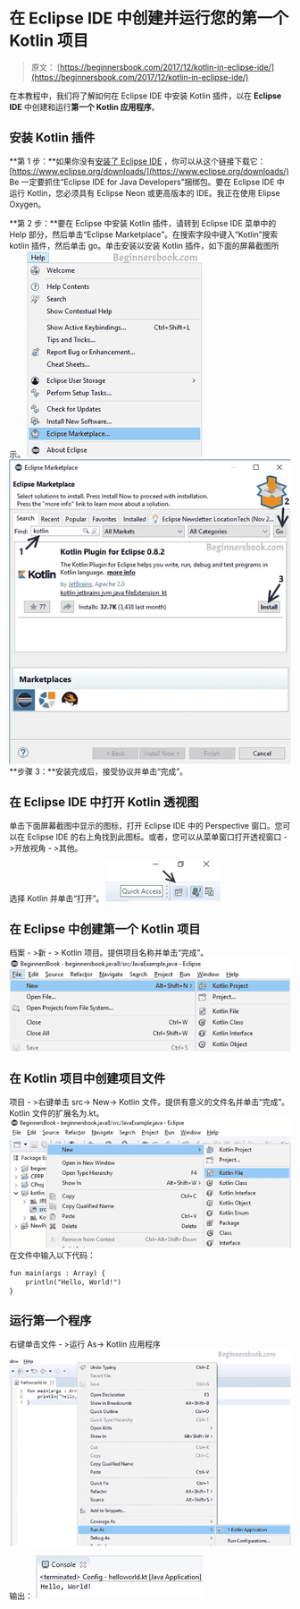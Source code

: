 # 在 Eclipse IDE 中创建并运行您的第一个 Kotlin 项目

> 原文： [https://beginnersbook.com/2017/12/kotlin-in-eclipse-ide/](https://beginnersbook.com/2017/12/kotlin-in-eclipse-ide/)

在本教程中，我们将了解如何在 Eclipse IDE 中安装 Kotlin 插件，以在 **Eclipse IDE** 中创建和运行**第一个 Kotlin 应用程序**。

## 安装 Kotlin 插件

**第 1 步：**如果你没有[安装了 Eclipse IDE](https://beginnersbook.com/2016/04/how-to-install-eclipse-on-mac-os-x/) ，你可以从这个链接下载它： [https://www.eclipse.org/downloads/](https://www.eclipse.org/downloads/) Be 一定要抓住“Eclipse IDE for Java Developers”捆绑包。要在 Eclipse IDE 中运行 Kotlin，您必须具有 Eclipse Neon 或更高版本的 IDE。我正在使用 Elipse Oxygen。

**第 2 步：**要在 Eclipse 中安装 Kotlin 插件，请转到 Eclipse IDE 菜单中的 Help 部分，然后单击“Eclipse Marketplace”。在搜索字段中键入“Kotlin”搜索 kotlin 插件，然后单击 go。单击安装以安装 Kotlin 插件，如下面的屏幕截图所示。
![Eclipse MarketPlace For Kotlin Installation](img/ba446bec26992de0e00a7c11a0c376c6.jpg)
![Install Kotlin Plugin Eclipse IDE](img/1bd4866f5b5fb43ae381fb2567474325.jpg)
**步骤 3：**安装完成后，接受协议并单击“完成”。

## 在 Eclipse IDE 中打开 Kotlin 透视图

单击下面屏幕截图中显示的图标，打开 Eclipse IDE 中的 Perspective 窗口。您可以在 Eclipse IDE 的右上角找到此图标。或者，您可以从菜单窗口打开透视窗口 - &gt;开放视角 - &gt;其他。

选择 Kotlin 并单击“打开”。
![Eclipse Perspective Kotlin](img/5624d78aa9b4e42df9e48ffba8cd2e9c.jpg)

## 在 Eclipse 中创建第一个 Kotlin 项目

档案 - &gt;新 - &gt; Kotlin 项目。提供项目名称并单击“完成”。
![Kotlin Project](img/8c4e8d230fb428b134d642f18dc0eaa1.jpg)

## 在 Kotlin 项目中创建项目文件

项目 - &gt;右键单击 src-&gt; New-&gt; Kotlin 文件。提供有意义的文件名并单击“完成”。 Kotlin 文件的扩展名为.kt。
![Kotlin File in Kotlin Project](img/c4fe2df4903f5e561efbc5451b5aae30.jpg)
在文件中输入以下代码：

```
fun main(args : Array) {
    println("Hello, World!")
}
```

## 运行第一个程序

右键单击文件 - &gt;运行 As-&gt; Kotlin 应用程序
![hello world kotlin program](img/19e9078bc54f75946ba584e563b8c17f.jpg)

输出：
![Output First Kotlin Project](img/736cced5ad01f45bdbe86fb25269d3fb.jpg)